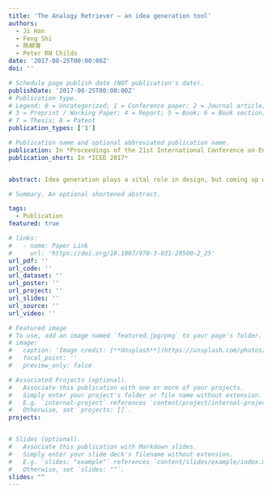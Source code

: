 ```yaml
---
title: 'The Analogy Retriever – an idea generation tool'
authors:
  - Ji Han
  - Feng Shi
  - 陈柳青
  - Peter RN Childs
date: '2017-08-25T00:00:00Z'
doi: ''

# Schedule page publish date (NOT publication's date).
publishDate: '2017-08-25T00:00:00Z'
# Publication type.
# Legend: 0 = Uncategorized; 1 = Conference paper; 2 = Journal article;
# 3 = Preprint / Working Paper; 4 = Report; 5 = Book; 6 = Book section;
# 7 = Thesis; 8 = Patent
publication_types: ['1']

# Publication name and optional abbreviated publication name.
publication: In *Proceedings of the 21st International Conference on Engineering Design*
publication_short: In *ICED 2017*


abstract: Idea generation plays a vital role in design, but coming up with ideas, especially creative ideas, is often challenging. Analogy is considered as a fundamental component of creativity and a beneficial method for idea generation. This paper presents a computer-based tool, named the Analogy Retriever, for assisting designers in idea generation and prospectively in idea elaboration. The tool is based on an algorithm simulating aspects of the human cognitive process of analogy. It is focused on solving proportional analogy problems (A:B::C:X) by retrieving the unknown term X from a knowledge database. The Analogy Retriever has been indicated to be useful and effective for helping the designers concerned generate creative ideas through conducting a case study. The results indicate that the Analogy Retriever, in its current formulation, can significantly improve the quantity, quality, novelty, and variety of the ideas produced. The tool is suggested to be greatly beneficial to design space exploration and expansion.

# Summary. An optional shortened abstract.

tags:
  - Publication
featured: true

# links:
#   - name: Paper Link
#     url: 'https://doi.org/10.1007/978-3-031-20500-2_25'
url_pdf: ''
url_code: ''
url_dataset: ''
url_poster: ''
url_project: ''
url_slides: ''
url_source: ''
url_video: ''

# Featured image
# To use, add an image named `featured.jpg/png` to your page's folder.
# image:
#   caption: 'Image credit: [**Unsplash**](https://unsplash.com/photos/pLCdAaMFLTE)'
#   focal_point: ''
#   preview_only: false

# Associated Projects (optional).
#   Associate this publication with one or more of your projects.
#   Simply enter your project's folder or file name without extension.
#   E.g. `internal-project` references `content/project/internal-project/index.md`.
#   Otherwise, set `projects: []`.
projects:


# Slides (optional).
#   Associate this publication with Markdown slides.
#   Simply enter your slide deck's filename without extension.
#   E.g. `slides: "example"` references `content/slides/example/index.md`.
#   Otherwise, set `slides: ""`.
slides: ""
---
```


<!-- {{% callout note %}}
Click the _Cite_ button above to demo the feature to enable visitors to import publication metadata into their reference management software.
{{% /callout %}}

Supplementary notes can be added here, including [code and math](https://wowchemy.com/docs/content/writing-markdown-latex/). -->